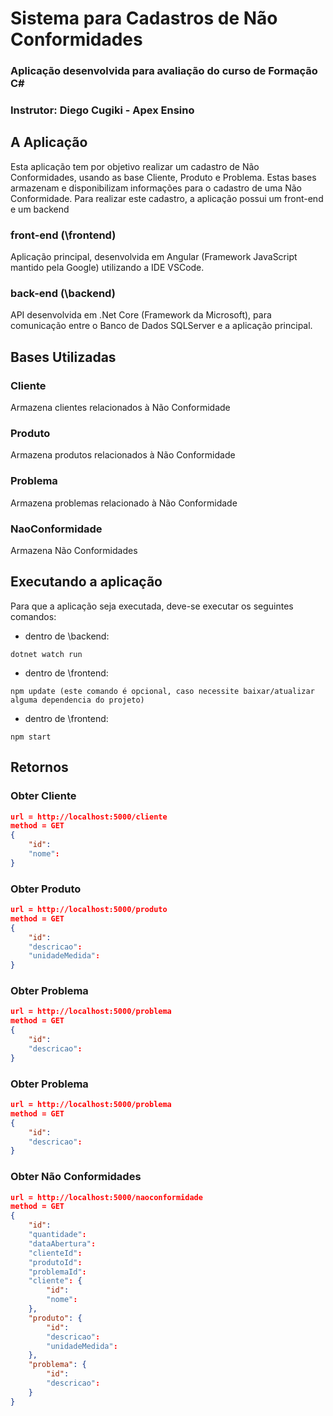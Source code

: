 # Sistema para Cadastros de Não Conformidades

### Aplicação desenvolvida para avaliação do curso de Formação C#
### Instrutor: Diego Cugiki - Apex Ensino

## A Aplicação
Esta aplicação tem por objetivo realizar um cadastro de Não Conformidades, usando as base Cliente, Produto e Problema. Estas bases armazenam e disponibilizam informações para o 
cadastro de uma Não Conformidade. 
Para realizar este cadastro, a aplicação possui um front-end e um backend

### front-end (\frontend)
Aplicação principal, desenvolvida em Angular (Framework JavaScript mantido pela Google) utilizando a IDE VSCode.

### back-end (\backend)
API desenvolvida em .Net Core (Framework da Microsoft), para comunicação entre o Banco de Dados SQLServer e a aplicação principal.

## Bases Utilizadas
### Cliente
Armazena clientes relacionados à Não Conformidade

### Produto
Armazena produtos relacionados à Não Conformidade

### Problema
Armazena problemas relacionado à Não Conformidade

### NaoConformidade
Armazena Não Conformidades

## Executando a aplicação
Para que a aplicação seja executada, deve-se executar os seguintes comandos:
- dentro de \backend: 
```
dotnet watch run
```
- dentro de \frontend: 
```
npm update (este comando é opcional, caso necessite baixar/atualizar alguma dependencia do projeto)
```
- dentro de \frontend: 
```
npm start
```

## Retornos
### Obter Cliente
```` json
url = http://localhost:5000/cliente
method = GET
{
    "id": 
    "nome":       
}
````
### Obter Produto
```` json
url = http://localhost:5000/produto
method = GET
{
    "id": 
    "descricao":
    "unidadeMedida":     
}
````
### Obter Problema
```` json
url = http://localhost:5000/problema
method = GET
{
    "id": 
    "descricao":       
}
````
### Obter Problema
```` json
url = http://localhost:5000/problema
method = GET
{
    "id": 
    "descricao":       
}
````
### Obter Não Conformidades
```` json
url = http://localhost:5000/naoconformidade
method = GET
{
    "id":
    "quantidade":
    "dataAbertura":
    "clienteId":
    "produtoId":
    "problemaId":
    "cliente": {
        "id":
        "nome":
    },
    "produto": {
        "id":
        "descricao":
        "unidadeMedida":
    },
    "problema": {
        "id":
        "descricao":
    }
}
````



